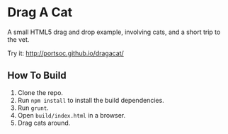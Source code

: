 # Drag A Cat

A small HTML5 drag and drop example, involving cats, and a short trip to the vet.

Try it: http://portsoc.github.io/dragacat/

## How To Build
1. Clone the repo.
2. Run `npm install` to install the build dependencies.
3. Run `grunt`.
4. Open `build/index.html` in a browser.
5. Drag cats around.
